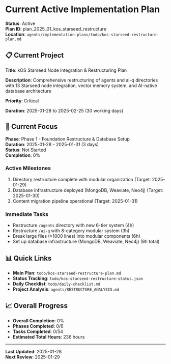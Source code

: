 # Current Active Implementation Plan

**Status**: Active  
**Plan ID**: plan_2025_01_kos_starseed_restructure  
**Location**: `agents/implementation-plans/todo/kos-starseed-restructure-plan.md`

## 📋 **Current Project**

**Title**: kOS Starseed Node Integration & Restructuring Plan

**Description**: Comprehensive restructuring of agents and ai-q directories with 13 Starseed node integration, vector memory system, and AI-native database architecture

**Priority**: Critical

**Duration**: 2025-01-28 to 2025-02-25 (30 working days)

## 🎯 **Current Focus**

**Phase**: Phase 1 - Foundation Restructure & Database Setup  
**Duration**: 2025-01-28 - 2025-01-31 (3 days)  
**Status**: Not Started  
**Completion**: 0%

### **Active Milestones**
1. Directory restructure complete with modular organization (Target: 2025-01-29)
2. Database infrastructure deployed (MongoDB, Weaviate, Neo4j) (Target: 2025-01-30)  
3. Content migration pipeline operational (Target: 2025-01-31)

### **Immediate Tasks**
- Restructure `/agents` directory with new 6-tier system (4h)
- Restructure `/ai-q` with 8-category modular system (3h)
- Break large files (>1000 lines) into modular components (6h)
- Set up database infrastructure (MongoDB, Weaviate, Neo4j) (9h total)

## 📊 **Quick Links**

- **Main Plan**: `todo/kos-starseed-restructure-plan.md`
- **Status Tracking**: `todo/kos-starseed-restructure-status.json`
- **Daily Checklist**: `todo/daily-checklist.md`
- **Project Analysis**: `agents/RESTRUCTURE_ANALYSIS.md`

## 📈 **Overall Progress**

- **Overall Completion**: 0%
- **Phases Completed**: 0/6
- **Tasks Completed**: 0/54  
- **Estimated Total Hours**: 236 hours

---

**Last Updated**: 2025-01-28  
**Next Review**: 2025-01-29 